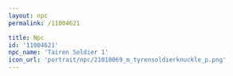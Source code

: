 ```yaml
---
layout: npc
permalink: /11004621

title: Npc
id: '11004621'
npc_name: 'Tairen Soldier 1'
icon_url: 'portrait/npc/21010069_m_tyrensoldierknuckle_p.png'
---
```

